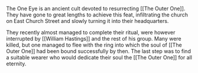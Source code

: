 The One Eye is an ancient cult devoted to resurrecting [[The Outer One]]. They have gone to great lengths to achieve this feat, infiltrating the church on East Church Street and slowly turning it into their headquarters.

They recently almost managed to complete their ritual, were however interrupted by [[William Hastings]] and the rest of his group. Many were killed, but one managed to flee with the ring into which the soul of [[The Outer One]] had been bound successfully by then. The last step was to find a suitable wearer who would dedicate their soul the [[The Outer One]] for all eternity.
